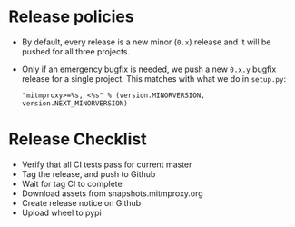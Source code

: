 
# Release policies

  - By default, every release is a new minor (`0.x`) release and it will be
    pushed for all three projects.

  - Only if an emergency bugfix is needed, we push a new `0.x.y` bugfix release
    for a single project. This matches with what we do in `setup.py`:

        "mitmproxy>=%s, <%s" % (version.MINORVERSION, version.NEXT_MINORVERSION)


# Release Checklist

- Verify that all CI tests pass for current master
- Tag the release, and push to Github
- Wait for tag CI to complete
- Download assets from snapshots.mitmproxy.org
- Create release notice on Github
- Upload wheel to pypi
